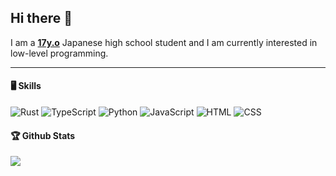 ## Hi there 👋

I am a [**17y.o**](https://github.com/takuma-shishido/takuma-shishido/commit/af14931bcfd97be6a92bb5149e6ce4b9c73aa6d5) Japanese high school student and I am currently interested in low-level programming.

---

#### 🖥 Skills
![Rust](https://img.shields.io/badge/Rust-black?style=for-the-badge&logo=rust&logoColor=#E57324)
![TypeScript](https://img.shields.io/badge/TypeScript-007ACC?style=for-the-badge&logo=typescript&logoColor=white)
![Python](https://img.shields.io/badge/Python-FFD43B?style=for-the-badge&logo=python&logoColor=blue)
![JavaScript](https://img.shields.io/badge/JavaScript-F7DF1E?style=for-the-badge&logo=javascript&logoColor=black)
![HTML](https://img.shields.io/badge/HTML-E34F26?style=for-the-badge&logo=html5&logoColor=white)
![CSS](https://img.shields.io/badge/CSS-1572B6?style=for-the-badge&logo=css3&logoColor=white)

#### 🏆 Github Stats
<img src="https://github-profile-trophy.vercel.app/?username=takuma-shishido">
